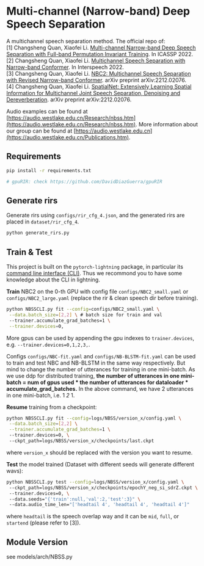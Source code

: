 # Multi-channel (Narrow-band) Deep Speech Separation

A multichannel speech separation method.
The official repo of:  
[1] Changsheng Quan, Xiaofei Li. [Multi-channel Narrow-band Deep Speech Separation with Full-band Permutation Invariant Training](https://arxiv.org/abs/2110.05966). In ICASSP 2022.  
[2] Changsheng Quan, Xiaofei Li. [Multichannel Speech Separation with Narrow-band Conformer](https://arxiv.org/abs/2204.04464). In Interspeech 2022.  
[3] Changsheng Quan, Xiaofei Li. [NBC2: Multichannel Speech Separation with Revised Narrow-band Conformer](https://arxiv.org/abs/2212.02076). arXiv preprint arXiv:2212.02076.  
[4] Changsheng Quan, Xiaofei Li. [SpatialNet: Extensively Learning Spatial Information for Multichannel Joint Speech Separation, Denoising and Dereverberation](https://arxiv.org/abs/2307.16516). arXiv preprint arXiv:2212.02076.

Audio examples can be found at [https://audio.westlake.edu.cn/Research/nbss.htm](https://audio.westlake.edu.cn/Research/nbss.htm).
More information about our group can be found at [https://audio.westlake.edu.cn](https://audio.westlake.edu.cn/Publications.htm).

## Requirements

```bash
pip install -r requirements.txt

# gpuRIR: check https://github.com/DavidDiazGuerra/gpuRIR
```

## Generate rirs

Generate rirs using `configs/rir_cfg_4.json`, and the generated rirs are placed in `dataset/rir_cfg_4`.

```bash
python generate_rirs.py
```

## Train & Test

This project is built on the `pytorch-lightning` package, in particular its [command line interface (CLI)](https://pytorch-lightning.readthedocs.io/en/latest/cli/lightning_cli_intermediate.html). Thus we recommond you to have some knowledge about the CLI in lightning.

**Train** NBC2 on the 0-th GPU with config file `configs/NBC2_small.yaml` or `configs/NBC2_large.yaml` (replace the rir & clean speech dir before training).

```bash
python NBSSCLI.py fit --config=configs/NBC2_small.yaml \
 --data.batch_size=[2,2] \ # batch size for train and val
 --trainer.accumulate_grad_batches=1 \
 --trainer.devices=0,
```

More gpus can be used by appending the gpu indexes to `trainer.devices`, e.g. `--trainer.devices=0,1,2,3,`.

Configs `configs/NBC-fit.yaml` and `configs/NB-BLSTM-fit.yaml` can be used to train and test NBC and NB-BLSTM in the same way respectively. But mind to change the number of utterances for training in one mini-batch. As we use ddp for distributed training, **the number of utterances in one mini-batch = num of gpus used * the number of utterances for dataloader * accumulate_grad_batches.** In the above command, we have 2 utterances in one mini-batch, i.e. 1 *2* 1.

**Resume** training from a checkpoint:

```bash
python NBSSCLI.py fit --config=logs/NBSS/version_x/config.yaml \
 --data.batch_size=[2,2] \
 --trainer.accumulate_grad_batches=1 \ 
 --trainer.devices=0, \ 
 --ckpt_path=logs/NBSS/version_x/checkpoints/last.ckpt
```

where `version_x` should be replaced with the version you want to resume.

**Test** the model trained (Dataset with different seeds will generate different wavs):

```bash
python NBSSCLI.py test --config=logs/NBSS/version_x/config.yaml \ 
 --ckpt_path=logs/NBSS/version_x/checkpoints/epochY_neg_si_sdrZ.ckpt \ 
 --trainer.devices=0, \ 
 --data.seeds="{'train':null,'val':2,'test':3}" \ 
 --data.audio_time_len="['headtail 4', 'headtail 4', 'headtail 4']"
```

where ```headtail``` is the speech overlap way and it can be ```mid```, ```full```, or ```startend``` (please refer to [3]).

## Module Version

see models/arch/NBSS.py
